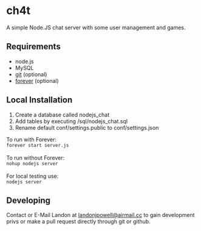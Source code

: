 ch4t
================

A simple Node.JS chat server with some user management and games.

## Requirements
* node.js
* MySQL
* [git](https://git-scm.com/) (optional)
* [forever](https://www.npmjs.com/package/forever) (optional)

## Local Installation
1. Create a database called nodejs_chat
2. Add tables by executing /sql/nodejs_chat.sql
3. Rename default conf/settings.public to conf/settings.json

To run with Forever:<br>
`forever start server.js`<br>
<br>
To run without Forever:<br>
`nohup nodejs server`<br>
<br>
For local testing use:<br>
`nodejs server`

## Developing
Contact or E-Mail Landon at landonjpowell@airmail.cc to gain development privs or make a pull request directly through git or github.  
